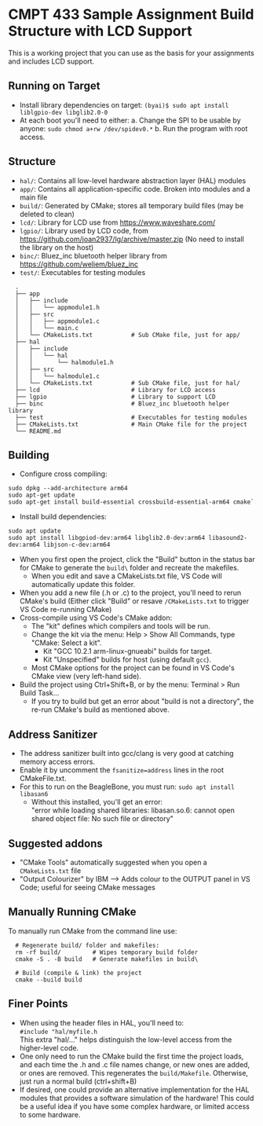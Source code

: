 # CMPT 433 Sample Assignment Build Structure with LCD Support

This is a working project that you can use as the basis for your assignments and includes LCD support.


## Running on Target

* Install library dependencies on target:
  `(byai)$ sudo apt install liblgpio-dev libglib2.0-0`
* At each boot you'll need to either:
  a. Change the SPI to be usable by anyone:
     `sudo chmod a+rw /dev/spidev0.*`
  b. Run the program with root access.

## Structure

- `hal/`:   Contains all low-level hardware abstraction layer (HAL) modules
- `app/`:   Contains all application-specific code. Broken into modules and a main file
- `build/`: Generated by CMake; stores all temporary build files (may be deleted to clean)
- `lcd/`:   Library for LCD use from https://www.waveshare.com/
- `lgpio/`: Library used by LCD code, from https://github.com/joan2937/lg/archive/master.zip
            (No need to install the library on the host)
- `binc/`: Bluez_inc bluetooth helper library from https://github.com/weliem/bluez_inc
- `test/`: Executables for testing modules

```
  .
  ├── app
  │   ├── include
  │   │   └── appmodule1.h
  │   ├── src
  │   │   ├── appmodule1.c
  │   │   └── main.c
  │   └── CMakeLists.txt           # Sub CMake file, just for app/
  ├── hal
  │   ├── include
  │   │   └── hal
  │   │       └── halmodule1.h
  │   ├── src
  │   │   └── halmodule1.c
  │   └── CMakeLists.txt           # Sub CMake file, just for hal/
  ├── lcd                          # Library for LCD access
  ├── lgpio                        # Library to support LCD
  ├── binc                         # Bluez_inc bluetooth helper library
  ├── test                         # Executables for testing modules
  ├── CMakeLists.txt               # Main CMake file for the project
  └── README.md
```  

## Building
- Configure cross compiling:
```
sudo dpkg --add-architecture arm64
sudo apt-get update
sudo apt-get install build-essential crossbuild-essential-arm64 cmake`
```
- Install build dependencies:
```
sudo apt update
sudo apt install libgpiod-dev:arm64 libglib2.0-dev:arm64 libasound2-dev:arm64 libjson-c-dev:arm64
```
- When you first open the project, click the "Build" button in the status bar for CMake to generate the `build\` folder and recreate the makefiles.
  - When you edit and save a CMakeLists.txt file, VS Code will automatically update this folder.
- When you add a new file (.h or .c) to the project, you'll need to rerun CMake's build
  (Either click "Build" or resave `/CMakeLists.txt` to trigger VS Code re-running CMake)
- Cross-compile using VS Code's CMake addon:
  - The "kit" defines which compilers and tools will be run.
  - Change the kit via the menu: Help > Show All Commands, type "CMake: Select a kit".
    - Kit "GCC 10.2.1 arm-linux-gnueabi" builds for target.
    - Kit "Unspecified" builds for host (using default `gcc`).
  - Most CMake options for the project can be found in VS Code's CMake view (very left-hand side).
- Build the project using Ctrl+Shift+B, or by the menu: Terminal > Run Build Task...
  - If you try to build but get an error about "build is not a directory", the re-run CMake's build as mentioned above.



## Address Sanitizer

- The address sanitizer built into gcc/clang is very good at catching memory access errors.
- Enable it by uncomment the `fsanitize=address` lines in the root CMakeFile.txt.
- For this to run on the BeagleBone, you must run:
  `sudo apt install libasan6`
  - Without this installed, you'll get an error:   
    "error while loading shared libraries: libasan.so.6: cannot open shared object file: No such file or directory"

## Suggested addons

- "CMake Tools" automatically suggested when you open a `CMakeLists.txt` file
- "Output Colourizer" by IBM 
    --> Adds colour to the OUTPUT panel in VS Code; useful for seeing CMake messages

## Manually Running CMake

To manually run CMake from the command line use:

```shell
  # Regenerate build/ folder and makefiles:
  rm -rf build/         # Wipes temporary build folder
  cmake -S . -B build   # Generate makefiles in build\

  # Build (compile & link) the project
  cmake --build build
```

## Finer Points

- When using the header files in HAL, you'll need to:  
  `#include "hal/myfile.h`  
  This extra "hal/..." helps distinguish the low-level access from the higher-level code.
- One only need to run the CMake build the first time the project loads, and each time the .h and .c file names change, or new ones are added, or ones are removed. This regenerates the `build/Makefile`. Otherwise, just run a normal build (ctrl+shift+B)
- If desired, one could provide an alternative implementation for the HAL modules that provides a software simulation of the hardware! This could be a useful idea if you have some complex hardware, or limited access to some hardware.
